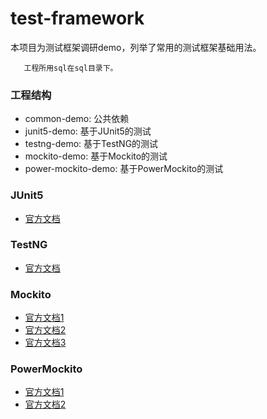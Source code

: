 # test-framework
    
本项目为测试框架调研demo，列举了常用的测试框架基础用法。

~~~ 
   工程所用sql在sql目录下。
~~~

### 工程结构
* common-demo: 公共依赖
* junit5-demo: 基于JUnit5的测试
* testng-demo: 基于TestNG的测试
* mockito-demo: 基于Mockito的测试
* power-mockito-demo: 基于PowerMockito的测试

### JUnit5
* [官方文档](https://junit.org/junit5/docs/current/user-guide/)

### TestNG
* [官方文档](https://testng.org/doc/documentation-main.html)

### Mockito
* [官方文档1](https://site.mockito.org/)
* [官方文档2](https://javadoc.io/doc/org.mockito/mockito-core/latest/org/mockito/Mockito.html)
* [官方文档3](https://github.com/mockito/mockito/wiki)

### PowerMockito
* [官方文档1](https://powermock.github.io/)
* [官方文档2](https://github.com/powermock/powermock/wiki)

